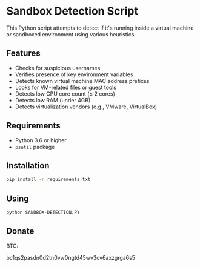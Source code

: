 # Sandbox Detection Script

This Python script attempts to detect if it's running inside a virtual machine or sandboxed environment using various heuristics.

## Features

- Checks for suspicious usernames  
- Verifies presence of key environment variables  
- Detects known virtual machine MAC address prefixes  
- Looks for VM-related files or guest tools  
- Detects low CPU core count (≤ 2 cores)  
- Detects low RAM (under 4GB)  
- Detects virtualization vendors (e.g., VMware, VirtualBox)  

## Requirements

- Python 3.6 or higher  
- `psutil` package  

## Installation

```bash
pip install -r requirements.txt
```

## Using

```bash
python SANDBOX-DETECTION.PY
```

## Donate
BTC:

bc1qs2pasdn0d2tn0vw0ngtd45wv3cv6axzgrga6s5
